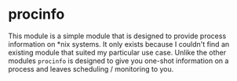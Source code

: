 # procinfo

This module is a simple module that is designed to provide process information on *nix systems.  It only exists because I couldn't find an existing module that suited my particular use case.  Unlike the other modules `procinfo` is designed to give you one-shot information on a process and leaves scheduling / monitoring to you.